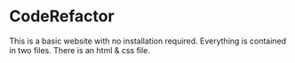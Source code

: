 # CodeRefactor
This is a basic website with no installation required. Everything is contained in two files. There is an html & css file.